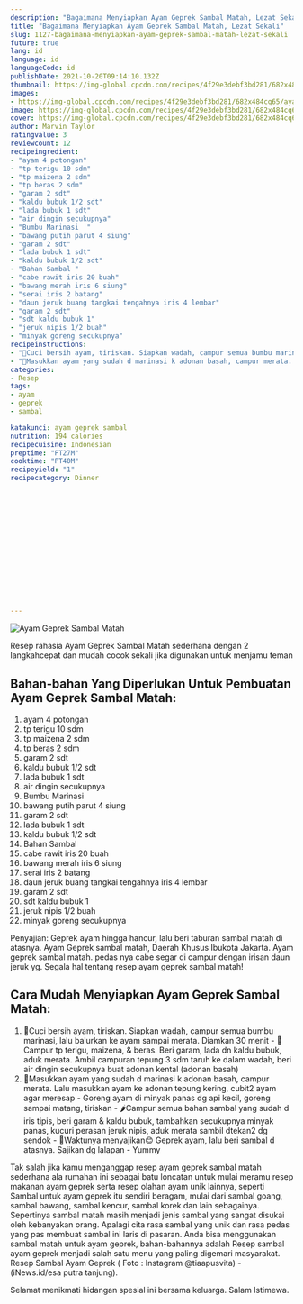 ```yaml
---
description: "Bagaimana Menyiapkan Ayam Geprek Sambal Matah, Lezat Sekali"
title: "Bagaimana Menyiapkan Ayam Geprek Sambal Matah, Lezat Sekali"
slug: 1127-bagaimana-menyiapkan-ayam-geprek-sambal-matah-lezat-sekali
future: true
lang: id
language: id
languageCode: id
publishDate: 2021-10-20T09:14:10.132Z 
thumbnail: https://img-global.cpcdn.com/recipes/4f29e3debf3bd281/682x484cq65/ayam-geprek-sambal-matah-foto-resep-utama.webp
images:
- https://img-global.cpcdn.com/recipes/4f29e3debf3bd281/682x484cq65/ayam-geprek-sambal-matah-foto-resep-utama.webp
image: https://img-global.cpcdn.com/recipes/4f29e3debf3bd281/682x484cq65/ayam-geprek-sambal-matah-foto-resep-utama.webp
cover: https://img-global.cpcdn.com/recipes/4f29e3debf3bd281/682x484cq65/ayam-geprek-sambal-matah-foto-resep-utama.webp
author: Marvin Taylor
ratingvalue: 3
reviewcount: 12
recipeingredient:
- "ayam 4 potongan"
- "tp terigu 10 sdm"
- "tp maizena 2 sdm"
- "tp beras 2 sdm"
- "garam 2 sdt"
- "kaldu bubuk 1/2 sdt"
- "lada bubuk 1 sdt"
- "air dingin secukupnya"
- "Bumbu Marinasi  "
- "bawang putih parut 4 siung"
- "garam 2 sdt"
- "lada bubuk 1 sdt"
- "kaldu bubuk 1/2 sdt"
- "Bahan Sambal "
- "cabe rawit iris 20 buah"
- "bawang merah iris 6 siung"
- "serai iris 2 batang"
- "daun jeruk buang tangkai tengahnya iris 4 lembar"
- "garam 2 sdt"
- "sdt kaldu bubuk 1"
- "jeruk nipis 1/2 buah"
- "minyak goreng secukupnya"
recipeinstructions:
- "🍗Cuci bersih ayam, tiriskan. Siapkan wadah, campur semua bumbu marinasi, lalu balurkan ke ayam sampai merata. Diamkan 30 menit 🍗Campur tp terigu, maizena, &amp; beras. Beri garam, lada dn kaldu bubuk, aduk merata. Ambil campuran tepung 3 sdm taruh ke dalam wadah, beri air dingin secukupnya buat adonan kental (adonan basah)"
- "🍗Masukkan ayam yang sudah d marinasi k adonan basah, campur merata. Lalu masukkan ayam ke adonan tepung kering, cubit2 ayam agar meresap Goreng ayam di minyak panas dg api kecil, goreng sampai matang, tiriskan 🌶Campur semua bahan sambal yang sudah d iris tipis, beri garam &amp; kaldu bubuk, tambahkan secukupnya minyak panas, kucuri perasan jeruk nipis, aduk merata sambil dtekan2 dg sendok 🍛Waktunya menyajikan😊 Geprek ayam, lalu beri sambal d atasnya. Sajikan dg lalapan Yummy"
categories:
- Resep
tags:
- ayam
- geprek
- sambal

katakunci: ayam geprek sambal 
nutrition: 194 calories
recipecuisine: Indonesian
preptime: "PT27M"
cooktime: "PT40M"
recipeyield: "1"
recipecategory: Dinner


     
    
    
    
    
    
    
    
    
    
    
      
    
---
```



![Ayam Geprek Sambal Matah](https://img-global.cpcdn.com/recipes/4f29e3debf3bd281/682x484cq65/ayam-geprek-sambal-matah-foto-resep-utama.webp)

Resep rahasia Ayam Geprek Sambal Matah  sederhana dengan 2 langkahcepat dan mudah cocok sekali jika digunakan untuk menjamu teman

<!--inarticleads1-->

## Bahan-bahan Yang Diperlukan Untuk Pembuatan Ayam Geprek Sambal Matah:

1. ayam 4 potongan
1. tp terigu 10 sdm
1. tp maizena 2 sdm
1. tp beras 2 sdm
1. garam 2 sdt
1. kaldu bubuk 1/2 sdt
1. lada bubuk 1 sdt
1. air dingin secukupnya
1. Bumbu Marinasi  
1. bawang putih parut 4 siung
1. garam 2 sdt
1. lada bubuk 1 sdt
1. kaldu bubuk 1/2 sdt
1. Bahan Sambal 
1. cabe rawit iris 20 buah
1. bawang merah iris 6 siung
1. serai iris 2 batang
1. daun jeruk buang tangkai tengahnya iris 4 lembar
1. garam 2 sdt
1. sdt kaldu bubuk 1
1. jeruk nipis 1/2 buah
1. minyak goreng secukupnya

Penyajian: Geprek ayam hingga hancur, lalu beri taburan sambal matah di atasnya. Ayam Geprek sambal matah, Daerah Khusus Ibukota Jakarta. Ayam geprek sambal matah. pedas nya cabe segar di campur dengan irisan daun jeruk yg. Segala hal tentang resep ayam geprek sambal matah! 

<!--inarticleads2-->

## Cara Mudah Menyiapkan Ayam Geprek Sambal Matah:

1. 🍗Cuci bersih ayam, tiriskan. Siapkan wadah, campur semua bumbu marinasi, lalu balurkan ke ayam sampai merata. Diamkan 30 menit - 🍗Campur tp terigu, maizena, &amp; beras. Beri garam, lada dn kaldu bubuk, aduk merata. Ambil campuran tepung 3 sdm taruh ke dalam wadah, beri air dingin secukupnya buat adonan kental (adonan basah)
1. 🍗Masukkan ayam yang sudah d marinasi k adonan basah, campur merata. Lalu masukkan ayam ke adonan tepung kering, cubit2 ayam agar meresap - Goreng ayam di minyak panas dg api kecil, goreng sampai matang, tiriskan - 🌶Campur semua bahan sambal yang sudah d iris tipis, beri garam &amp; kaldu bubuk, tambahkan secukupnya minyak panas, kucuri perasan jeruk nipis, aduk merata sambil dtekan2 dg sendok - 🍛Waktunya menyajikan😊 Geprek ayam, lalu beri sambal d atasnya. Sajikan dg lalapan - Yummy


Tak salah jika kamu menganggap resep ayam geprek sambal matah sederhana ala rumahan ini sebagai batu loncatan untuk mulai meramu resep makanan ayam geprek serta resep olahan ayam unik lainnya, seperti  Sambal untuk ayam geprek itu sendiri beragam, mulai dari sambal goang, sambal bawang, sambal kencur, sambal korek dan lain sebagainya. Sepertinya sambal matah masih menjadi jenis sambal yang sangat disukai oleh kebanyakan orang. Apalagi cita rasa sambal yang unik dan rasa pedas yang pas membuat sambal ini laris di pasaran. Anda bisa menggunakan sambal matah untuk ayam geprek, bahan-bahannya adalah Resep sambal ayam geprek menjadi salah satu menu yang paling digemari masyarakat. Resep Sambal Ayam Geprek ( Foto : Instagram @tiaapusvita) - (iNews.id/esa putra tanjung). 

Selamat menikmati hidangan spesial ini bersama keluarga. Salam Istimewa.

